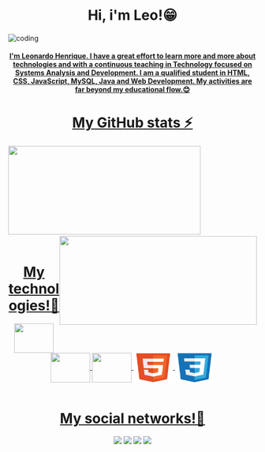 <h1 align="center"> Hi, i'm Leo!😁</h1>
 <div>
  <img align="center" alt="coding" width="100%" height="400" src="https://i.pinimg.com/originals/d7/33/34/d733345e4f11231904e7634a04439e21.gif">
  <a href="https://github.com/DevLeo13">
   <h4 align="center" > I'm Leonardo Henrique. I have a great effort to learn more and more about technologies and with a continuous teaching in Technology focused on Systems Analysis and Development. I am a qualified student in HTML, CSS, JavaScript, MySQL, Java and Web Development. My activities are far beyond my educational flow.😊</h4>
         
  <h1 align="center"> My GitHub stats ⚡</h1>
  <img height="180em" width="390" src="https://github-readme-stats.vercel.app/api?username=DevLeo13&show_icons=true&theme=synthwave&include_all_commits=true&count_private=true"/>
  <img height="180em" width="400" align="right" src="https://github-readme-stats.vercel.app/api/top-langs/?username=DevLeo13&theme=synthwave&layout=compact"
/>
</div>
<div align="center"><br>
  <h1 align="center"> My technologies!🚀</h1>
  <img align="center" height="60" width="80" src="https://cdn.jsdelivr.net/gh/devicons/devicon/icons/javascript/javascript-original.svg" />      
  <img align="center" height="60" width="80" src="https://cdn.jsdelivr.net/gh/devicons/devicon/icons/mysql/mysql-original.svg" />
  <img align="center" height="60" width="80" src="https://cdn.jsdelivr.net/gh/devicons/devicon/icons/java/java-original.svg" />        
  <img align="center" alt="Rafa-HTML" height="60" width="80" src="https://raw.githubusercontent.com/devicons/devicon/master/icons/html5/html5-original.svg">
  <img align="center" alt="Rafa-CSS" height="60" width="80" src="https://raw.githubusercontent.com/devicons/devicon/master/icons/css3/css3-original.svg">
 
</div>
 
 </br>
 <div align="center"> 
 <h1>My social networks!📱</h1>
  <a href="https://www.instagram.com/coeleozim/"><img src="https://img.shields.io/badge/-Instagram-%23E4405F?style=for-the-badge&logo=instagram&logoColor=white" ></a>
  <a href="https://discord.com/channels/@me"><img src="https://img.shields.io/badge/Discord-7289DA?style=for-the-badge&logo=discord&logoColor=white" ></a> 
  <a href ="mailto:leo.ab13@hotmail.com"><img src="https://img.shields.io/badge/-Hotmail-%23333?style=for-the-badge&logo=gmail&logoColor=white" ></a>
  <a href="https://www.linkedin.com/in/leonardo-henrique-049738218/"><img src="https://img.shields.io/badge/-LinkedIn-%230077B5?style=for-the-badge&logo=linkedin&logoColor=white"></a> 
</div>

